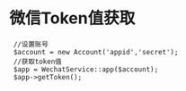# 微信Token值获取<br>

```
 //设置账号
 $account = new Account('appid','secret');
 //获取token值
 $app = WechatService::app($account);
 $app->getToken();
```
